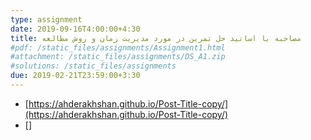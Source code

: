 ```yaml
---
type: assignment
date: 2019-09-16T4:00:00+4:30
title: مصاحبه با اساتید حل تمرین در مورد مدیریت زمان و روش مطالعه
#pdf: /static_files/assignments/Assignment1.html
#attachment: /static_files/assignments/DS_A1.zip
#solutions: /static_files/assignments
due: 2019-02-21T23:59:00+3:30
---
```

* [https://ahderakhshan.github.io/Post-Title-copy/](https://ahderakhshan.github.io/Post-Title-copy/)
* []
